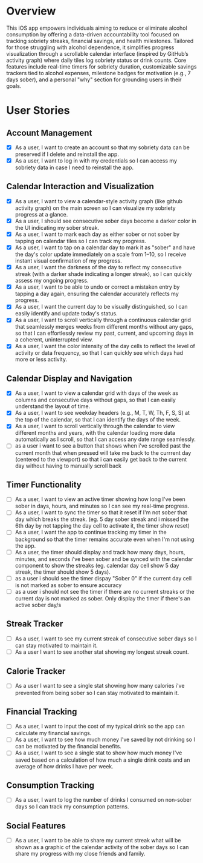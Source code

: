 # Overview

This iOS app empowers individuals aiming to reduce or eliminate alcohol consumption by offering a data-driven accountability tool focused on tracking sobriety streaks, financial savings, and health milestones. Tailored for those struggling with alcohol dependence, it simplifies progress visualization through a scrollable calendar interface (inspired by GitHub’s activity graph) where daily tiles log sobriety status or drink counts. Core features include real-time timers for sobriety duration, customizable savings trackers tied to alcohol expenses, milestone badges for motivation (e.g., 7 days sober), and a personal "why" section for grounding users in their goals.

# User Stories

## Account Management
- [x] As a user, I want to create an account so that my sobriety data can be preserved if I delete and reinstall the app.
- [x] As a user, I want to log in with my credentials so I can access my sobriety data in case I need to reinstall the app.

## Calendar Interaction and Visualization
- [x] As a user, I want to view a calendar-style activity graph (like github activity graph) on the main screen so I can visualize my sobriety progress at a glance.
- [x] As a user, I should see consecutive sober days become a darker color in the UI indicating my sober streak.
- [x] As a user, I want to mark each day as either sober or not sober by tapping on calendar tiles so I can track my progress.
- [x] As a user, I want to tap on a calendar day to mark it as "sober" and have the day's color update immediately on a scale from 1–10, so I receive instant visual confirmation of my progress.
- [x] As a user, I want the darkness of the day to reflect my consecutive streak (with a darker shade indicating a longer streak), so I can quickly assess my ongoing progress.
- [x] As a user, I want to be able to undo or correct a mistaken entry by tapping a day again, ensuring the calendar accurately reflects my progress.
- [x] As a user, I want the current day to be visually distinguished, so I can easily identify and update today's status.
- [x] As a user, I want to scroll vertically through a continuous calendar grid that seamlessly merges weeks from different months without any gaps, so that I can effortlessly review my past, current, and upcoming days in a coherent, uninterrupted view.
- [x] As a user, I want the color intensity of the day cells to reflect the level of activity or data frequency, so that I can quickly see which days had more or less activity.

## Calendar Display and Navigation
- [x] As a user, I want to view a calendar grid with days of the week as columns and consecutive days without gaps, so that I can easily understand the layout of time.
- [x] As a user, I want to see weekday headers (e.g., M, T, W, Th, F, S, S) at the top of the calendar, so that I can identify the days of the week.
- [x] As a user, I want to scroll vertically through the calendar to view different months and years, with the calendar loading more data automatically as I scroll, so that I can access any date range seamlessly.
- [ ] as a user i want to see a button that shows when i've scrolled past the current month that when pressed will take me back to the currrent day (centered to the viewport) so that i can easily get back to the current day without having to manually scroll back

## Timer Functionality
- [ ] As a user, I want to view an active timer showing how long I've been sober in days, hours, and minutes so I can see my real-time progress.
- [ ] As a user, I want to sync the timer so that it reset if I'm not sober that day which breaks the streak. (eg. 5 day sober streak and i missed the 6th day by not tapping the day cell to activate it, the timer show reset)
- [ ] As a user, I want the app to continue tracking my timer in the background so that the timer remains accurate even when I'm not using the app.
- [ ] As a user, the timer should display and track how many days, hours, minutes, and seconds i've been sober and be synced with the calendar component to show the streaks (eg. calendar day cell show 5 day streak, the timer should show 5 days).
- [ ] as a user i should see the timer dispay "Sober 0" if the current day cell is not marked as sober to ensure accuracy
- [ ] as a user i should not see the timer if there are no current streaks or the current day is not marked as sober. Only display the timer if there's an active sober day/s

## Streak Tracker
- [ ] As a user, I want to see my current streak of consecutive sober days so I can stay motivated to maintain it.
- [ ] As a user I want to see another stat showing my longest streak count.

## Calorie Tracker
- [ ] As a user I want to see a single stat showing how many calories i've prevented from being sober so I can stay motivated to maintain it.

## Financial Tracking
- [ ] As a user, I want to input the cost of my typical drink so the app can calculate my financial savings.
- [ ] As a user, I want to see how much money I've saved by not drinking so I can be motivated by the financial benefits.
- [ ] As a user, I want to see a single stat to show how much money I've saved based on a calculation of how much a single drink costs and an average of how drinks I have per week.

## Consumption Tracking
- [ ] As a user, I want to log the number of drinks I consumed on non-sober days so I can track my consumption patterns.

## Social Features
- [ ] As a user, I want to be able to share my current streak what will be shown as a graphic of the calendar activity of the sober days so I can share my progress with my close friends and family.




